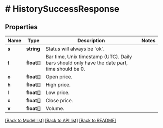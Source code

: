 # # HistorySuccessResponse

## Properties

Name | Type | Description | Notes
------------ | ------------- | ------------- | -------------
**s** | **string** | Status will always be &#x60;ok&#x60;. |
**t** | **float[]** | Bar time, Unix timestamp (UTC). Daily bars should only have the date part, time should be 0. |
**o** | **float[]** | Open price. |
**h** | **float[]** | High price. |
**l** | **float[]** | Low price. |
**c** | **float[]** | Close price. |
**v** | **float[]** | Volume. |

[[Back to Model list]](../../README.md#models) [[Back to API list]](../../README.md#endpoints) [[Back to README]](../../README.md)
